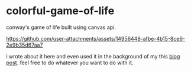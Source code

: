 # colorful-game-of-life

conway's game of life built using canvas api.

https://github.com/user-attachments/assets/14956448-afbe-4b15-8ce6-2e9b35d67aa7

i wrote about it here and even used it in the background of my this [blog post](https://dhrm1k.github.io/conways-game-of-life-canvas.html). feel free to do whatever you want to do with it.
